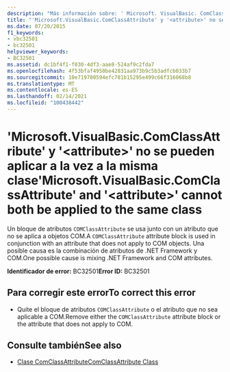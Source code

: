 ```yaml
---
description: "Más información sobre: ' Microsoft. VisualBasic. ComClassAttribute ' y ' <attribute> ' no se pueden aplicar a la vez a la misma clase"
title: "'Microsoft.VisualBasic.ComClassAttribute' y '<attribute>' no se pueden aplicar a la vez a la misma clase"
ms.date: 07/20/2015
f1_keywords:
- vbc32501
- bc32501
helpviewer_keywords:
- BC32501
ms.assetid: dc1bf4f1-f030-4df3-aae8-524af9c2fda7
ms.openlocfilehash: 4f53bfaf4950be42831aa973b9c5b3adfcb033b7
ms.sourcegitcommit: 10e719780594efc781b15295e499c66f316068b8
ms.translationtype: MT
ms.contentlocale: es-ES
ms.lasthandoff: 02/14/2021
ms.locfileid: "100438442"
---
```

# <a name="microsoftvisualbasiccomclassattribute-and-attribute-cannot-both-be-applied-to-the-same-class"></a><span data-ttu-id="195ba-103">'Microsoft.VisualBasic.ComClassAttribute' y '\<attribute>' no se pueden aplicar a la vez a la misma clase</span><span class="sxs-lookup"><span data-stu-id="195ba-103">'Microsoft.VisualBasic.ComClassAttribute' and '\<attribute>' cannot both be applied to the same class</span></span>

<span data-ttu-id="195ba-104">Un bloque de atributos `COMClassAttribute` se usa junto con un atributo que no se aplica a objetos COM.</span><span class="sxs-lookup"><span data-stu-id="195ba-104">A `COMClassAttribute` attribute block is used in conjunction with an attribute that does not apply to COM objects.</span></span> <span data-ttu-id="195ba-105">Una posible causa es la combinación de atributos de .NET Framework y COM.</span><span class="sxs-lookup"><span data-stu-id="195ba-105">One possible cause is mixing .NET Framework and COM attributes.</span></span>  
  
 <span data-ttu-id="195ba-106">**Identificador de error:** BC32501</span><span class="sxs-lookup"><span data-stu-id="195ba-106">**Error ID:** BC32501</span></span>  
  
## <a name="to-correct-this-error"></a><span data-ttu-id="195ba-107">Para corregir este error</span><span class="sxs-lookup"><span data-stu-id="195ba-107">To correct this error</span></span>  
  
- <span data-ttu-id="195ba-108">Quite el bloque de atributos `COMClassAttribute` o el atributo que no sea aplicable a COM.</span><span class="sxs-lookup"><span data-stu-id="195ba-108">Remove either the `COMClassAttribute` attribute block or the attribute that does not apply to COM.</span></span>  
  
## <a name="see-also"></a><span data-ttu-id="195ba-109">Consulte también</span><span class="sxs-lookup"><span data-stu-id="195ba-109">See also</span></span>

- [<span data-ttu-id="195ba-110">Clase ComClassAttribute</span><span class="sxs-lookup"><span data-stu-id="195ba-110">ComClassAttribute Class</span></span>](xref:Microsoft.VisualBasic.ComClassAttribute)
